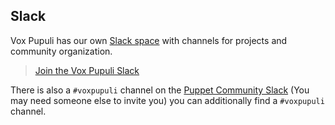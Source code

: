 ## Slack

Vox Pupuli has our own [Slack space](https://voxpupuli.slack.com) with
channels for projects and community organization.

> [Join the Vox Pupuli Slack](https://short.voxpupu.li/puppetcommunity_slack_signup)

There is also a `#voxpupuli` channel on the
[Puppet Community Slack](https://puppetcommunity.slack.com) (You may need
someone else to invite you) you can additionally find a `#voxpupuli` channel.
